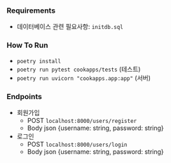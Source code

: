 ### Requirements
- 데이터베이스 관련 필요사항: `initdb.sql`

### How To Run
- `poetry install`
- `poetry run pytest cookapps/tests` (테스트)
- `poetry run uvicorn "cookapps.app:app"` (서버)

### Endpoints
- 회원가입
    - POST `localhost:8000/users/register`
    - Body json {username: string, password: string}
- 로그인
    - POST `localhost:8000/users/login`
    - Body json {username: string, password: string}
